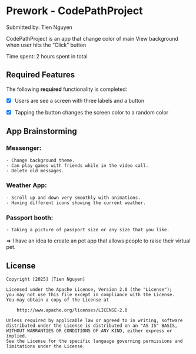 # Prework - CodePathProject

Submitted by: Tien Nguyen

CodePathProject is an app that change color of main View background when user hits the “Click” button 

Time spent: 2 hours spent in total

## Required Features

The following **required** functionality is completed:

- [x] Users are see a screen with three labels and a button
- [x] Tapping the button changes the screen color to a random color
 

## App Brainstorming
### Messenger:
    - Change background theme.
    - Can play games with friends while in the video call.
    - Delete old messages.
### Weather App:
    - Scroll up and down very smoothly with animations.
    - Having different icons showing the current weather.
### Passport booth:
    - Taking a picture of passport size or any size that you like.

=> I have an idea to create an pet app that allows people to raise their virtual pet.

## License

    Copyright [2025] [Tien Nguyen]

    Licensed under the Apache License, Version 2.0 (the "License");
    you may not use this file except in compliance with the License.
    You may obtain a copy of the License at

        http://www.apache.org/licenses/LICENSE-2.0

    Unless required by applicable law or agreed to in writing, software
    distributed under the License is distributed on an "AS IS" BASIS,
    WITHOUT WARRANTIES OR CONDITIONS OF ANY KIND, either express or implied.
    See the License for the specific language governing permissions and
    limitations under the License.
